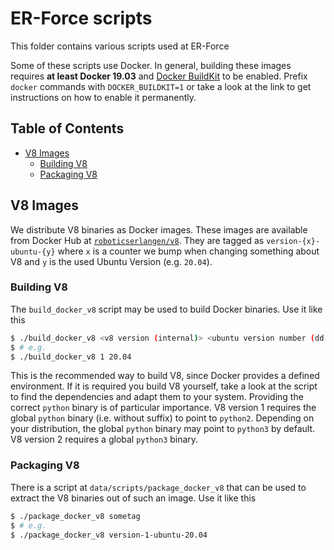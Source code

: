 # ER-Force scripts
This folder contains various scripts used at ER-Force

Some of these scripts use Docker.
In general, building these images requires **at least Docker 19.03** and [Docker BuildKit](https://docs.docker.com/develop/develop-images/build_enhancements/) to be enabled.
Prefix `docker` commands with `DOCKER_BUILDKIT=1` or take a look at the link to get instructions on how to enable it permanently.

## Table of Contents
- [V8 Images](#v8-images)
  * [Building V8](#building-v8)
  * [Packaging V8](#packaging-v8)

## V8 Images
We distribute V8 binaries as Docker images.
These images are available from Docker Hub at [`roboticserlangen/v8`](https://hub.docker.com/r/roboticserlangen/v8).
They are tagged as `version-{x}-ubuntu-{y}` where `x` is a counter we bump when changing something about V8 and `y` is the used Ubuntu Version (e.g. `20.04`).

### Building V8
The `build_docker_v8` script may be used to build Docker binaries.
Use it like this
```bash
$ ./build_docker_v8 <v8 version (internal)> <ubuntu version number (dd.dd)>
$ # e.g.
$ ./build_docker_v8 1 20.04
```
This is the recommended way to build V8, since Docker provides a defined environment.
If it is required you build V8 yourself, take a look at the script to find the dependencies and adapt them to your system.
Providing the correct `python` binary is of particular importance.
V8 version 1 requires the global `python` binary (i.e. without suffix) to point to `python2`.
Depending on your distribution, the global `python` binary may point to `python3` by default.
V8 version 2 requires a global `python3` binary.

### Packaging V8
There is a script at `data/scripts/package_docker_v8` that can be used to extract the V8 binaries out of such an image.
Use it like this
```bash
$ ./package_docker_v8 sometag
$ # e.g.
$ ./package_docker_v8 version-1-ubuntu-20.04
```
